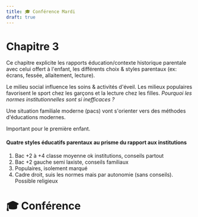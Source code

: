 ```yaml
---
title: 🎓 Conférence Mardi
draft: true
---
```

# Chapitre 3
Ce chapitre explicite les rapports éducation/contexte historique parentale avec celui offert à l'enfant, les différents choix & styles parentaux (ex: écrans, fessée, allaitement, lecture).

Le milieu social influence les soins & activités d'éveil. Les milieux populaires favorisent le sport chez les garçons et la lecture chez les filles. *Pourquoi les normes institutionnelles sont si inefficaces ?*

Une situation familiale moderne (pacs) vont s'orienter vers des méthodes d'éducations modernes.

Important pour le première enfant.

#### Quatre styles éducatifs parentaux au prisme du rapport aux institutions

1. Bac +2 à +4 classe moyenne ok institutions, conseils partout
2. Bac +2 gauche semi laxiste, conseils familiaux
3. Populaires, isolement marqué 
4. Cadre droit, suis les normes mais par autonomie (sans conseils). Possible religieux

# 🎓 Conférence

